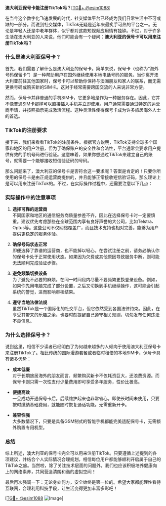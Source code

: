 **澳大利亚保号卡能注册TikTok吗？**[[TG💪+ @esim1088](https://t.me/s/esim1088)]

在当今这个数字化飞速发展的时代，社交媒体平台已经成为我们日常生活中不可或缺的一部分。而说到社交媒体，TikTok无疑是近年来最炙手可热的平台之一。无论是年轻人还是中老年群体，似乎都对这款短视频应用情有独钟。不过，对于许多生活在澳大利亚的人来说，他们可能会有一个疑问：**澳大利亚的保号卡可以用来注册TikTok吗？**

### 什么是澳大利亚保号卡？

首先，我们需要了解什么是澳大利亚的保号卡。简单来说，保号卡（也称为“海外号码保留卡”）是一种帮助用户在国外继续使用本地电话号码的服务。当你离开澳大利亚前往其他国家时，保号卡可以帮助你保持与澳洲朋友和家人的联系，而无需更换号码或购买新的SIM卡。这对于经常需要跨国交流的人来说非常方便。

然而，保号卡并非普通的手机SIM卡，它更多地是作为一种服务存在。因此，它并不像普通SIM卡那样可以直接插入手机并立即使用。用户通常需要通过特定的运营商申请，并按照指示完成激活流程。这种灵活性使得保号卡成为许多旅居海外人士的首选。

### TikTok的注册要求

接下来，我们来看看TikTok的注册条件。根据官方说明，TikTok支持全球多个国家和地区的用户注册，但为了确保账户的安全性和合法性，平台通常会要求用户提供有效的手机号码进行验证。这意味着，如果你想通过TikTok来建立自己的账号，就需要一个能够接收短信验证码的号码。

那么问题来了，澳大利亚的保号卡是否符合这一要求呢？答案是肯定的！只要你所使用的保号卡是由正规运营商提供的，并且能够正常接收短信验证码，那么理论上是可以用来注册TikTok的。不过，在实际操作过程中，还需要注意以下几点：

### 实际操作中的注意事项

1. **选择可靠的运营商**  
   不同国家和地区的通信服务商质量参差不齐，因此在选择保号卡时一定要慎重。建议优先考虑那些在全球范围内享有良好声誉的大公司，比如Telstra、Optus等。这些公司不仅网络覆盖广，而且技术支持也相对完善，能够为用户提供更稳定的服务体验。

2. **确保号码状态正常**  
   即便选择了靠谱的运营商，也不能掉以轻心。在尝试注册之前，请务必确认你的保号卡处于正常使用状态。如果因为欠费或其他原因导致服务中断，则可能无法顺利完成验证步骤。

3. **避免频繁切换设备**  
   为了避免不必要的麻烦，在同一时间段内尽量不要频繁更换登录设备。例如，如果你先用电脑完成了部分设置，之后又切换到手机继续操作，这可能会引起系统的警觉，进而影响审核结果。

4. **遵守当地法律法规**  
   虽然TikTok是一个国际化的社交平台，但它依然受到各国法律约束。因此，在享受其带来的乐趣之余，也要时刻提醒自己遵守相关规则，切勿发布任何违法不良信息。

### 为什么选择保号卡？

说到这里，相信不少读者已经明白了为何越来越多的人倾向于使用澳大利亚保号卡来注册TikTok了。相比传统的国际漫游套餐或者临时租借的本地SIM卡，保号卡具有诸多优势：

- **成本低廉**  
  对于长期旅居海外的朋友而言，频繁购买新卡不仅耗资巨大，还浪费资源。而保号卡则只需一次性支付少量费用即可享受多年服务，性价比极高。

- **便捷高效**  
  一旦成功开通保号卡后，后续维护起来也非常省心。即使长时间未使用，只要按时缴纳基础费用，就能随时恢复通话功能，无需重新开卡。

- **兼容性强**  
  大多数情况下，只要是具备GSM制式的智能手机都能完美适配保号卡，无需额外购置专用机型。

### 总结

综上所述，澳大利亚的保号卡完全可以用来注册TikTok。只要遵循上述提到的各项建议，并结合个人实际情况合理规划，相信每位用户都能够顺利开启属于自己的TikTok之旅。当然啦，除了关注技术层面的问题外，我们也应该积极培养健康向上的网络素养，共同营造清朗和谐的虚拟空间！

最后再次强调一下：无论身处何方，安全始终是第一位的。希望大家都能理性看待互联网，合理利用科技手段，让生活变得更加丰富多彩吧！  

[[TG💪+ @esim1088](https://t.me/s/esim1088) ![Image](https://i.postimg.cc/4NQfJmqS/Snipaste-2025-05-13-00-14-12.png)]